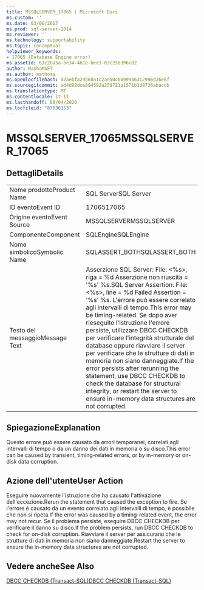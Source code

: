 ```yaml
---
title: MSSQLSERVER_17065 | Microsoft Docs
ms.custom: ''
ms.date: 03/06/2017
ms.prod: sql-server-2014
ms.reviewer: ''
ms.technology: supportability
ms.topic: conceptual
helpviewer_keywords:
- 17065 (Database Engine error)
ms.assetid: 63c2ba5a-be34-461e-bee1-03c25b396cd2
author: MashaMSFT
ms.author: mathoma
ms.openlocfilehash: 47aebfa29b60a1c2ae50c6699946312996d26e6f
ms.sourcegitcommit: ad4d92dce894592a259721a1571b1d8736abacdb
ms.translationtype: MT
ms.contentlocale: it-IT
ms.lasthandoff: 08/04/2020
ms.locfileid: "87636153"
---
```

# <a name="mssqlserver_17065"></a><span data-ttu-id="6ab50-102">MSSQLSERVER_17065</span><span class="sxs-lookup"><span data-stu-id="6ab50-102">MSSQLSERVER_17065</span></span>
    
## <a name="details"></a><span data-ttu-id="6ab50-103">Dettagli</span><span class="sxs-lookup"><span data-stu-id="6ab50-103">Details</span></span>  
  
|||  
|-|-|  
|<span data-ttu-id="6ab50-104">Nome prodotto</span><span class="sxs-lookup"><span data-stu-id="6ab50-104">Product Name</span></span>|<span data-ttu-id="6ab50-105">SQL Server</span><span class="sxs-lookup"><span data-stu-id="6ab50-105">SQL Server</span></span>|  
|<span data-ttu-id="6ab50-106">ID evento</span><span class="sxs-lookup"><span data-stu-id="6ab50-106">Event ID</span></span>|<span data-ttu-id="6ab50-107">17065</span><span class="sxs-lookup"><span data-stu-id="6ab50-107">17065</span></span>|  
|<span data-ttu-id="6ab50-108">Origine evento</span><span class="sxs-lookup"><span data-stu-id="6ab50-108">Event Source</span></span>|<span data-ttu-id="6ab50-109">MSSQLSERVER</span><span class="sxs-lookup"><span data-stu-id="6ab50-109">MSSQLSERVER</span></span>|  
|<span data-ttu-id="6ab50-110">Componente</span><span class="sxs-lookup"><span data-stu-id="6ab50-110">Component</span></span>|<span data-ttu-id="6ab50-111">SQLEngine</span><span class="sxs-lookup"><span data-stu-id="6ab50-111">SQLEngine</span></span>|  
|<span data-ttu-id="6ab50-112">Nome simbolico</span><span class="sxs-lookup"><span data-stu-id="6ab50-112">Symbolic Name</span></span>|<span data-ttu-id="6ab50-113">SQLASSERT_BOTH</span><span class="sxs-lookup"><span data-stu-id="6ab50-113">SQLASSERT_BOTH</span></span>|  
|<span data-ttu-id="6ab50-114">Testo del messaggio</span><span class="sxs-lookup"><span data-stu-id="6ab50-114">Message Text</span></span>|<span data-ttu-id="6ab50-115">Asserzione SQL Server: File: \<%s>, riga = %d Asserzione non riuscita = '%s' %s.</span><span class="sxs-lookup"><span data-stu-id="6ab50-115">SQL Server Assertion: File: \<%s>, line = %d Failed Assertion = '%s' %s.</span></span> <span data-ttu-id="6ab50-116">L'errore può essere correlato agli intervalli di tempo.</span><span class="sxs-lookup"><span data-stu-id="6ab50-116">This error may be timing-related.</span></span> <span data-ttu-id="6ab50-117">Se dopo aver rieseguito l'istruzione l'errore persiste, utilizzare DBCC CHECKDB per verificare l'integrità strutturale del database oppure riavviare il server per verificare che le strutture di dati in memoria non siano danneggiate.</span><span class="sxs-lookup"><span data-stu-id="6ab50-117">If the error persists after rerunning the statement, use DBCC CHECKDB to check the database for structural integrity, or restart the server to ensure in-memory data structures are not corrupted.</span></span>|  
  
## <a name="explanation"></a><span data-ttu-id="6ab50-118">Spiegazione</span><span class="sxs-lookup"><span data-stu-id="6ab50-118">Explanation</span></span>  
 <span data-ttu-id="6ab50-119">Questo errore può essere causato da errori temporanei, correlati agli intervalli di tempo o da un danno dei dati in memoria o su disco.</span><span class="sxs-lookup"><span data-stu-id="6ab50-119">This error can be caused by transient, timing-related errors, or by in-memory or on-disk data corruption.</span></span>  
  
## <a name="user-action"></a><span data-ttu-id="6ab50-120">Azione dell'utente</span><span class="sxs-lookup"><span data-stu-id="6ab50-120">User Action</span></span>  
 <span data-ttu-id="6ab50-121">Eseguire nuovamente l'istruzione che ha causato l'attivazione dell'eccezione.</span><span class="sxs-lookup"><span data-stu-id="6ab50-121">Rerun the statement that caused the exception to fire.</span></span> <span data-ttu-id="6ab50-122">Se l'errore è causato da un evento correlato agli intervalli di tempo, è possibile che non si ripeta.</span><span class="sxs-lookup"><span data-stu-id="6ab50-122">If the error was caused by a timing-related event, the error may not recur.</span></span> <span data-ttu-id="6ab50-123">Se il problema persiste, eseguire DBCC CHECKDB per verificare il danno su disco.</span><span class="sxs-lookup"><span data-stu-id="6ab50-123">If the problem persists, run DBCC CHECKDB to check for on-disk corruption.</span></span> <span data-ttu-id="6ab50-124">Riavviare il server per assicurarsi che le strutture di dati in memoria non siano danneggiate.</span><span class="sxs-lookup"><span data-stu-id="6ab50-124">Restart the server to ensure the in-memory data structures are not corrupted.</span></span>  
  
## <a name="see-also"></a><span data-ttu-id="6ab50-125">Vedere anche</span><span class="sxs-lookup"><span data-stu-id="6ab50-125">See Also</span></span>  
 [<span data-ttu-id="6ab50-126">DBCC CHECKDB &#40;Transact-SQL&#41;</span><span class="sxs-lookup"><span data-stu-id="6ab50-126">DBCC CHECKDB &#40;Transact-SQL&#41;</span></span>](/sql/t-sql/database-console-commands/dbcc-checkdb-transact-sql)  
  
  
